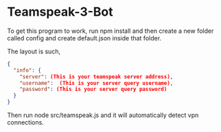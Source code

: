 # Teamspeak-3-Bot

To get this program to work, run npm install and then create a new folder called config and create default.json inside that folder.

The layout is such,
```json
{
  "info": {
    "server": (This is your teamspeak server address),
    "username":  (This is your server query username),
    "password": (This is your server query password)
  }
}
```

Then run node src/teamspeak.js and it will automatically detect vpn connections.
